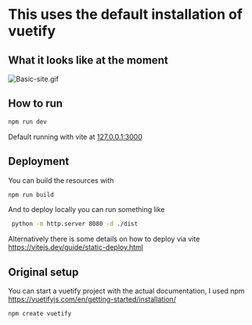 # This uses the default installation of vuetify

## What it looks like at the moment
![Basic-site.gif](..%2F..%2F..%2F..%2F..%2FDesktop%2FBasic-site.gif)
## How to run
```bash
npm run dev
```
Default running with vite at [127.0.0.1:3000
](http://127.0.0.1:3000/
)
## Deployment
You can build the resources with
```bash
npm run build
```
And to deploy locally you can run something like
```bash
 python -m http.server 8080 -d ./dist
```
Alternatively there is some details on how to deploy via vite
https://vitejs.dev/guide/static-deploy.html
## Original setup
You can start a vuetify project with the actual documentation, I used npm
https://vuetifyjs.com/en/getting-started/installation/
```bash
npm create vuetify
```

